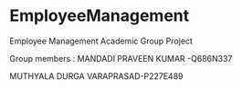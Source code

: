 # EmployeeManagement
Employee Management Academic Group Project

Group members :
MANDADI PRAVEEN KUMAR -Q686N337

MUTHYALA DURGA VARAPRASAD-P227E489
